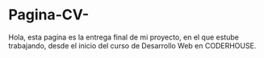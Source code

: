 # Pagina-CV-
Hola, esta pagina es la entrega final de mi proyecto, en el que estube trabajando, desde el inicio del curso de Desarrollo Web en CODERHOUSE.
